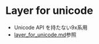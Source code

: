 ﻿Layer for unicode
=================

- Unicode API を持たない9x系用
- [layer_for_unicode.md](layer_for_unicode.md)参照
